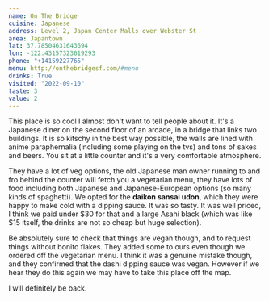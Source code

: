 ```yaml
---
name: On The Bridge
cuisine: Japanese
address: Level 2, Japan Center Malls over Webster St
area: Japantown
lat: 37.78504631643694
lon: -122.43157323619293
phone: "+14159227765"
menu: http://onthebridgesf.com/#menu
drinks: True
visited: "2022-09-10"
taste: 3
value: 2
---
```


This place is so cool I almost don't want to tell people about it. It's a Japanese diner on the second floor of an arcade, in a bridge that links two buildings. It is so kitschy in the best way possible, the walls are lined with anime paraphernalia (including some playing on the tvs) and tons of sakes and beers. You sit at a little counter and it's a very comfortable atmosphere. 

They have a lot of veg options, the old Japanese man owner running to and fro behind the counter will fetch you a vegetarian menu, they have lots of food including both Japanese and Japanese-European options (so many kinds of spaghetti). We opted for the **daikon sansai udon**, which they were happy to make cold with a dipping sauce. It was so tasty. It was well priced, I think we paid under $30 for that and a large Asahi black (which was like $15 itself, the drinks are not so cheap but huge selection).

Be absolutely sure to check that things are vegan though, and to request things without bonito flakes. They added some to ours even though we ordered off the vegetarian menu. I think it was a genuine mistake though, and they confirmed that the dashi dipping sauce was vegan. However if we hear they do this again we may have to take this place off the map.

I will definitely be back.

